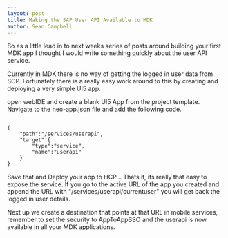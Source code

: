 ```yaml
---
layout: post
title: Making the SAP User API Available to MDK
author: Sean Campbell
---
```


So as a little lead in to next weeks series of posts around building your first MDK app I thought I would write something quickly about the user API service. 

Currently in MDK there is no way of getting the logged in user data from SCP. Fortunately there is a really easy work around to this by creating and deploying a very simple UI5 app. 

open webIDE and create a blank UI5 App from the project template. Navigate to the neo-app.json file and add the following code. 


<code>
{
    "path":"/services/userapi",
    "target":{
        "type":"service",
        "name":"userapi"
    }
}
</code>

Save that and Deploy your app to HCP... Thats it, its really that easy to expose the service. If you go to the active URL of the app you created and append the URL with "/services/userapi/currentuser" you will get back the logged in user details. 

Next up we create a destination that points at that URL in mobile services, remember to set the security to AppToAppSSO and the userapi is now available in all your MDK applications. 